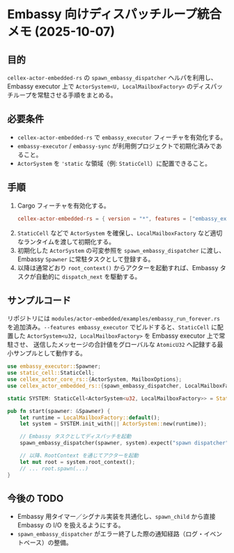 # Embassy 向けディスパッチループ統合メモ (2025-10-07)

## 目的
`cellex-actor-embedded-rs` の `spawn_embassy_dispatcher` ヘルパを利用し、Embassy executor 上で
`ActorSystem<U, LocalMailboxFactory>` のディスパッチループを常駐させる手順をまとめる。

## 必要条件
- `cellex-actor-embedded-rs` で `embassy_executor` フィーチャを有効化する。
- `embassy-executor` / `embassy-sync` が利用側プロジェクトで初期化済みであること。
- `ActorSystem` を `'static` な領域（例: `StaticCell`）に配置できること。

## 手順
1. Cargo フィーチャを有効化する。
   ```toml
   cellex-actor-embedded-rs = { version = "*", features = ["embassy_executor"] }
   ```
2. `StaticCell` などで `ActorSystem` を確保し、`LocalMailboxFactory` など適切なランタイムを渡して初期化する。
3. 初期化した `ActorSystem` の可変参照を `spawn_embassy_dispatcher` に渡し、Embassy `Spawner` に常駐タスクとして登録する。
4. 以降は通常どおり `root_context()` からアクターを起動すれば、Embassy タスクが自動的に `dispatch_next` を駆動する。

## サンプルコード

リポジトリには `modules/actor-embedded/examples/embassy_run_forever.rs` を追加済み。`--features embassy_executor`
でビルドすると、`StaticCell` に配置した `ActorSystem<u32, LocalMailboxFactory>` を Embassy executor 上で常駐させ、
送信したメッセージの合計値をグローバルな `AtomicU32` へ記録する最小サンプルとして動作する。

```rust
use embassy_executor::Spawner;
use static_cell::StaticCell;
use cellex_actor_core_rs::{ActorSystem, MailboxOptions};
use cellex_actor_embedded_rs::{spawn_embassy_dispatcher, LocalMailboxFactory};

static SYSTEM: StaticCell<ActorSystem<u32, LocalMailboxFactory>> = StaticCell::new();

pub fn start(spawner: &Spawner) {
    let runtime = LocalMailboxFactory::default();
    let system = SYSTEM.init_with(|| ActorSystem::new(runtime));

    // Embassy タスクとしてディスパッチを起動
    spawn_embassy_dispatcher(spawner, system).expect("spawn dispatcher");

    // 以降、RootContext を通じてアクターを起動
    let mut root = system.root_context();
    // ... root.spawn(...)
}
```

## 今後の TODO
- Embassy 用タイマー／シグナル実装を共通化し、`spawn_child` から直接 Embassy の I/O を扱えるようにする。
- `spawn_embassy_dispatcher` がエラー終了した際の通知経路（ログ・イベントベース）の整備。
